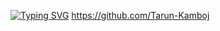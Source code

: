 [![Typing SVG](https://readme-typing-svg.demolab.com?font=&weight=700&size=28&pause=1000&color=504CF7&center=true&vCenter=true&width=442&lines=Welcome+Everyone+)](https://git.io/typing-svg)
https://github.com/Tarun-Kamboj
